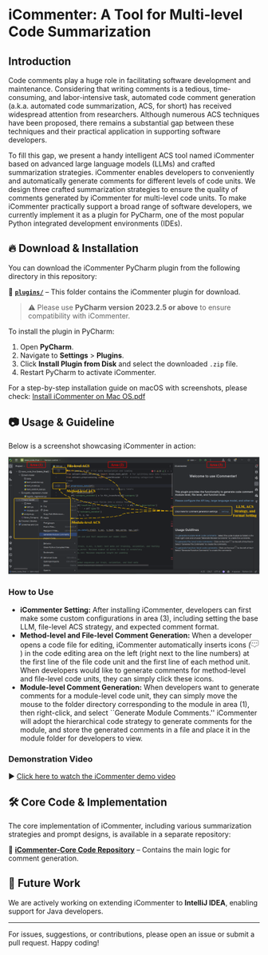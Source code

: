 # iCommenter: A Tool for Multi-level Code Summarization

## Introduction
Code comments play a huge role in facilitating software development and maintenance. 
Considering that writing comments is a tedious, time-consuming, and labor-intensive task, automated code comment generation (a.k.a. automated code summarization, ACS, for short) has received widespread attention from researchers. 
Although numerous ACS techniques have been proposed, there remains a substantial gap between these techniques and their practical application in supporting software developers. 

To fill this gap, we present a handy intelligent ACS tool named iCommenter based on advanced large language models (LLMs) and crafted summarization strategies. 
iCommenter enables developers to conveniently and automatically generate comments for different levels of code units. 
We design three crafted summarization strategies to ensure the quality of comments generated by iCommenter for multi-level code units. 
To make iCommenter practically support a broad range of software developers, we currently implement it as a plugin for PyCharm, one of the most popular Python integrated development environments (IDEs).

## 🔥 Download & Installation
You can download the iCommenter PyCharm plugin from the following directory in this repository:

📂 **[`plugins/`](./plugins/)** – This folder contains the iCommenter plugin for download.

> ⚠️ Please use **PyCharm version 2023.2.5 or above** to ensure compatibility with iCommenter.

To install the plugin in PyCharm:
1. Open **PyCharm**.
2. Navigate to **Settings** > **Plugins**.
3. Click **Install Plugin from Disk** and select the downloaded `.zip` file.
4. Restart PyCharm to activate iCommenter.

For a step-by-step installation guide on macOS with screenshots, please check: [Install iCommenter on Mac OS.pdf](./Install%20iCommenter%20on%20Mac%20OS.pdf)

## 📷 Usage & Guideline
Below is a screenshot showcasing iCommenter in action:

![iCommenter Screenshot](./images/screenshot_of_iCommenter.png)  

### How to Use
- **iCommenter Setting:** After installing iCommenter, developers can first make some custom configurations in area (3), including setting the base LLM, file-level ACS strategy, and expected comment format.
- **Method-level and File-level Comment Generation:** When a developer opens a code file for editing, iCommenter automatically inserts icons (<img src="./images/icon_of_iCommenter.png" width="16" height="16">) in the code editing area on the left (right next to the line numbers) at the first line of the file code unit and the first line of each method unit. 
When developers would like to generate comments for method-level and file-level code units, they can simply click these icons.
- **Module-level Comment Generation:** When developers want to generate comments for a module-level code unit, they can simply move the mouse to the folder directory corresponding to the module in area (1), then right-click, and select ``Generate Module Comments.'' iCommenter will adopt the hierarchical code strategy to generate comments for the module, and store the generated comments in a file and place it in the module folder for developers to view.

### Demonstration Video
▶️ [Click here to watch the iCommenter demo video](https://www.youtube.com/watch?v=Fzfpq-vlN7A&t=43s)

## 🛠 Core Code & Implementation
The core implementation of iCommenter, including various summarization strategies and prompt designs, is available in a separate repository:

🔗 **[iCommenter-Core Code Repository](https://github.com/wssun/LLM4ModuleSum)** – Contains the main logic for comment generation.

## 📢 Future Work
We are actively working on extending iCommenter to **IntelliJ IDEA**, enabling support for Java developers.

---

For issues, suggestions, or contributions, please open an issue or submit a pull request. Happy coding!

